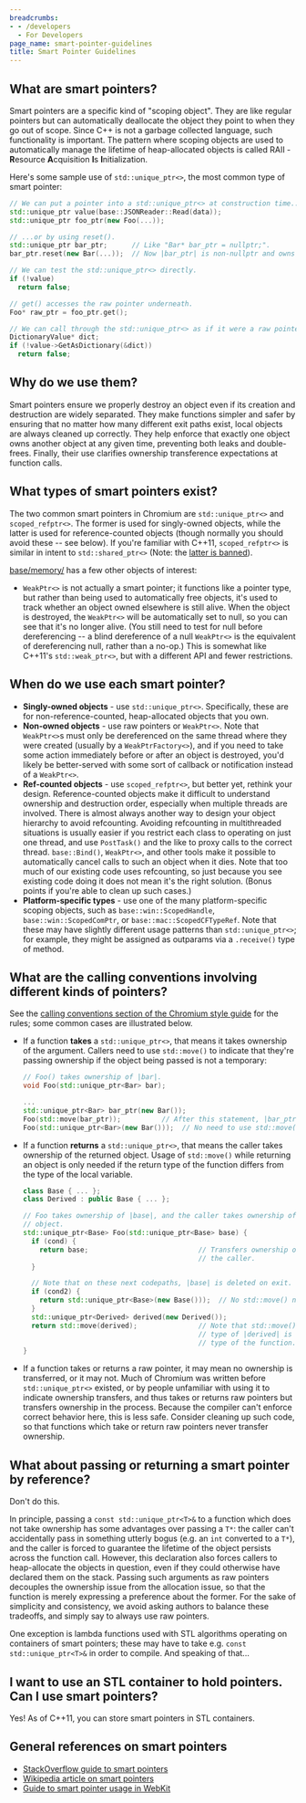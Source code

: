 ```yaml
---
breadcrumbs:
- - /developers
  - For Developers
page_name: smart-pointer-guidelines
title: Smart Pointer Guidelines
---
```


## What are smart pointers?

Smart pointers are a specific kind of "scoping object". They are like regular
pointers but can automatically deallocate the object they point to when they go
out of scope. Since C++ is not a garbage collected language, such functionality
is important. The pattern where scoping objects are used to automatically manage
the lifetime of heap-allocated objects is called RAII - **R**esource
**A**cquisition **I**s **I**nitialization.

Here's some sample use of `std::unique_ptr<>`, the most common type of smart
pointer:

```cpp
// We can put a pointer into a std::unique_ptr<> at construction time...
std::unique_ptr value(base::JSONReader::Read(data));
std::unique_ptr foo_ptr(new Foo(...));

// ...or by using reset().
std::unique_ptr bar_ptr;      // Like "Bar* bar_ptr = nullptr;".
bar_ptr.reset(new Bar(...));  // Now |bar_ptr| is non-nullptr and owns the object.

// We can test the std::unique_ptr<> directly.
if (!value)
  return false;

// get() accesses the raw pointer underneath.
Foo* raw_ptr = foo_ptr.get();

// We can call through the std::unique_ptr<> as if it were a raw pointer.
DictionaryValue* dict;
if (!value->GetAsDictionary(&dict))
  return false;
```

## Why do we use them?

Smart pointers ensure we properly destroy an object even if its creation and
destruction are widely separated. They make functions simpler and safer by
ensuring that no matter how many different exit paths exist, local objects are
always cleaned up correctly. They help enforce that exactly one object owns
another object at any given time, preventing both leaks and double-frees.
Finally, their use clarifies ownership transference expectations at function
calls.

## What types of smart pointers exist?

The two common smart pointers in Chromium are `std::unique_ptr<>` and
`scoped_refptr<>`. The former is used for singly-owned objects, while the latter
is used for reference-counted objects (though normally you should avoid these --
see below). If you're familiar with C++11, `scoped_refptr<>` is similar in
intent to `std::shared_ptr<>` (Note: the [latter is
banned](https://chromium.googlesource.com/chromium/src/+/main/styleguide/c++/c++11.md)).

[base/memory/](https://chromium.googlesource.com/chromium/src/+/HEAD/base/memory/)
has a few other objects of interest:

*   `WeakPtr<>` is not actually a smart pointer; it functions like a
            pointer type, but rather than being used to automatically free
            objects, it's used to track whether an object owned elsewhere is
            still alive. When the object is destroyed, the `WeakPtr<>` will be
            automatically set to null, so you can see that it's no longer alive.
            (You still need to test for null before dereferencing -- a blind
            dereference of a null `WeakPtr<>` is the equivalent of dereferencing
            null, rather than a no-op.) This is somewhat like C++11's
            `std::weak_ptr<>`, but with a different API and fewer restrictions.

## When do we use each smart pointer?

*   **Singly-owned objects** - use `std::unique_ptr<>`. Specifically,
            these are for non-reference-counted, heap-allocated objects that you
            own.
*   **Non-owned objects** - use raw pointers or `WeakPtr<>`. Note that
            `WeakPtr<>`s must only be dereferenced on the same thread where they
            were created (usually by a `WeakPtrFactory<>`), and if you need to
            take some action immediately before or after an object is destroyed,
            you'd likely be better-served with some sort of callback or
            notification instead of a `WeakPtr<>`.
*   **Ref-counted objects** - use `scoped_refptr<>`, but better yet,
            rethink your design. Reference-counted objects make it difficult to
            understand ownership and destruction order, especially when multiple
            threads are involved. There is almost always another way to design
            your object hierarchy to avoid refcounting. Avoiding refcounting in
            multithreaded situations is usually easier if you restrict each
            class to operating on just one thread, and use `PostTask()` and the
            like to proxy calls to the correct thread. `base::Bind()`,
            `WeakPtr<>`, and other tools make it possible to automatically
            cancel calls to such an object when it dies. Note that too much of
            our existing code uses refcounting, so just because you see existing
            code doing it does not mean it's the right solution. (Bonus points
            if you're able to clean up such cases.)
*   **Platform-specific types** - use one of the many platform-specific
            scoping objects, such as `base::win::ScopedHandle`,
            `base::win::ScopedComPtr`, or `base::mac::ScopedCFTypeRef`. Note
            that these may have slightly different usage patterns than
            `std::unique_ptr<>`; for example, they might be assigned as
            outparams via a `.receive()` type of method.

## What are the calling conventions involving different kinds of pointers?

See the [calling conventions section of the Chromium style
guide](/developers/coding-style) for the rules; some common cases are
illustrated below.

*   If a function **takes** a `std::unique_ptr<>`, that means it takes
            ownership of the argument. Callers need to use `std::move()` to
            indicate that they're passing ownership if the object being passed
            is not a temporary:
    ```cpp
    // Foo() takes ownership of |bar|.
    void Foo(std::unique_ptr<Bar> bar);

    ...
    std::unique_ptr<Bar> bar_ptr(new Bar());
    Foo(std::move(bar_ptr));          // After this statement, |bar_ptr| is null.
    Foo(std::unique_ptr<Bar>(new Bar()));  // No need to use std::move() on temporaries.
    ```

*   If a function **returns** a `std::unique_ptr<>`, that means the
            caller takes ownership of the returned object. Usage of
            `std::move()` while returning an object is only needed if the return
            type of the function differs from the type of the local variable.
    ```cpp
    class Base { ... };
    class Derived : public Base { ... };

    // Foo takes ownership of |base|, and the caller takes ownership of the returned
    // object.
    std::unique_ptr<Base> Foo(std::unique_ptr<Base> base) {
      if (cond) {
        return base;                           // Transfers ownership of |base| back to
                                               // the caller.
      }

      // Note that on these next codepaths, |base| is deleted on exit.
      if (cond2) {
        return std::unique_ptr<Base>(new Base()));  // No std::move() necessary on temporaries.
      }
      std::unique_ptr<Derived> derived(new Derived());
      return std::move(derived);               // Note that std::move() is necessary because
                                               // type of |derived| is different from the return
                                               // type of the function.
    }
    ```

*   If a function takes or returns a raw pointer, it may mean no
            ownership is transferred, or it may not. Much of Chromium was
            written before `std::unique_ptr<>` existed, or by people unfamiliar
            with using it to indicate ownership transfers, and thus takes or
            returns raw pointers but transfers ownership in the process. Because
            the compiler can't enforce correct behavior here, this is less safe.
            Consider cleaning up such code, so that functions which take or
            return raw pointers never transfer ownership.

## What about passing or returning a smart pointer by reference?

Don't do this.

In principle, passing a `const std::unique_ptr<T>&` to a function which does not
take ownership has some advantages over passing a `T*`: the caller can't
accidentally pass in something utterly bogus (e.g. an `int` converted to a
`T*`), and the caller is forced to guarantee the lifetime of the object persists
across the function call. However, this declaration also forces callers to
heap-allocate the objects in question, even if they could otherwise have
declared them on the stack. Passing such arguments as raw pointers decouples the
ownership issue from the allocation issue, so that the function is merely
expressing a preference about the former. For the sake of simplicity and
consistency, we avoid asking authors to balance these tradeoffs, and simply say
to always use raw pointers.

One exception is lambda functions used with STL algorithms operating on
containers of smart pointers; these may have to take e.g. `const
std::unique_ptr<T>&` in order to compile. And speaking of that...

## I want to use an STL container to hold pointers. Can I use smart pointers?

Yes! As of C++11, you can store smart pointers in STL containers.

## General references on smart pointers

*   [StackOverflow guide to smart
            pointers](http://stackoverflow.com/questions/106508/what-is-a-smart-pointer-and-when-should-i-use-one)
*   [Wikipedia article on smart
            pointers](http://en.wikipedia.org/wiki/Smart_pointer)
*   [Guide to smart pointer usage in
            WebKit](http://www.webkit.org/coding/RefPtr.html)
